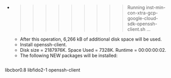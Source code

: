 * >>>>>>>>> Running inst-min-con-xtra-gcp-google-cloud-sdk-openssh-client.sh ...
  * After this operation, 6,266 kB of additional disk space will be used.
  * Install openssh-client.
  * Disk size = 2187976K. Space Used = 7328K. Runtime = 00:00:00:02.
  * The following NEW packages will be installed:
  ```bash
libcbor0.8 libfido2-1 openssh-client
  ```
